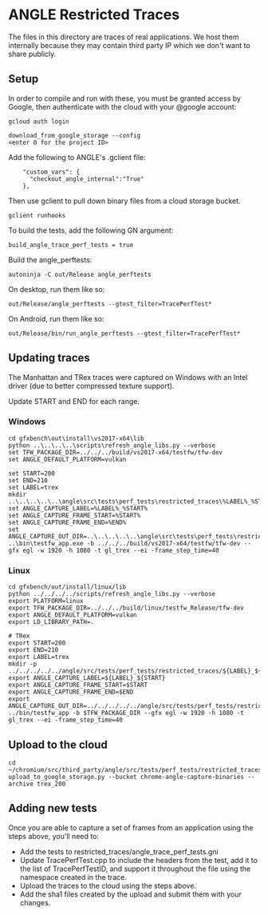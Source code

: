 # ANGLE Restricted Traces

The files in this directory are traces of real applications.  We host them
internally because they may contain third party IP which we don't want
to share publicly.

## Setup

In order to compile and run with these, you must be granted access by Google,
then authenticate with the cloud with your @google account:
```
gcloud auth login
```
```
download_from_google_storage --config
<enter 0 for the project ID>
```
Add the following to ANGLE's .gclient file:
```
    "custom_vars": {
      "checkout_angle_internal":"True"
    },
```
Then use gclient to pull down binary files from a cloud storage bucket.
```
gclient runhooks
```
To build the tests, add the following GN argument:
```
build_angle_trace_perf_tests = true
```
Build the angle_perftests:
```
autoninja -C out/Release angle_perftests
```
On desktop, run them like so:
```
out/Release/angle_perftests --gtest_filter=TracePerfTest*
```
On Android, run them like so:
```
out/Release/bin/run_angle_perftests --gtest_filter=TracePerfTest*
```

## Updating traces

The Manhattan and TRex traces were captured on Windows with an Intel driver (due to better compressed texture support).

Update START and END for each range.

### Windows

```
cd gfxbench\out\install\vs2017-x64\lib
python ..\..\..\..\scripts\refresh_angle_libs.py --verbose
set TFW_PACKAGE_DIR=../../../build/vs2017-x64/testfw/tfw-dev
set ANGLE_DEFAULT_PLATFORM=vulkan

set START=200
set END=210
set LABEL=trex
mkdir ..\..\..\..\..\angle\src\tests\perf_tests\restricted_traces\%LABEL%_%START%
set ANGLE_CAPTURE_LABEL=%LABEL%_%START%
set ANGLE_CAPTURE_FRAME_START=%START%
set ANGLE_CAPTURE_FRAME_END=%END%
set ANGLE_CAPTURE_OUT_DIR=..\..\..\..\..\angle\src\tests\perf_tests\restricted_traces\%LABEL%_%START%
..\bin\testfw_app.exe -b ../../../build/vs2017-x64/testfw/tfw-dev --gfx egl -w 1920 -h 1080 -t gl_trex --ei -frame_step_time=40
```

### Linux

```
cd gfxbench/out/install/linux/lib
python ../../../../scripts/refresh_angle_libs.py --verbose
export PLATFORM=linux
export TFW_PACKAGE_DIR=../../../build/linux/testfw_Release/tfw-dev
export ANGLE_DEFAULT_PLATFORM=vulkan
export LD_LIBRARY_PATH=.

# TRex
export START=200
export END=210
export LABEL=trex
mkdir -p ../../../../../angle/src/tests/perf_tests/restricted_traces/${LABEL}_${START}
export ANGLE_CAPTURE_LABEL=${LABEL}_${START}
export ANGLE_CAPTURE_FRAME_START=$START
export ANGLE_CAPTURE_FRAME_END=$END
export ANGLE_CAPTURE_OUT_DIR=../../../../../angle/src/tests/perf_tests/restricted_traces/${LABEL}_${START}
../bin/testfw_app -b $TFW_PACKAGE_DIR --gfx egl -w 1920 -h 1080 -t gl_trex --ei -frame_step_time=40
```

## Upload to the cloud

```
cd ~/chromium/src/third_party/angle/src/tests/perf_tests/restricted_traces
upload_to_google_storage.py --bucket chrome-angle-capture-binaries --archive trex_200
```

## Adding new tests
Once you are able to capture a set of frames from an application using the steps above, you'll need to:

* Add the tests to restricted_traces/angle_trace_perf_tests.gni
* Update TracePerfTest.cpp to include the headers from the test, add it to the list of TracePerfTestID, and support it throughout the file using the namespace created in the trace.
* Upload the traces to the cloud using the steps above.
* Add the sha1 files created by the upload and submit them with your changes.
